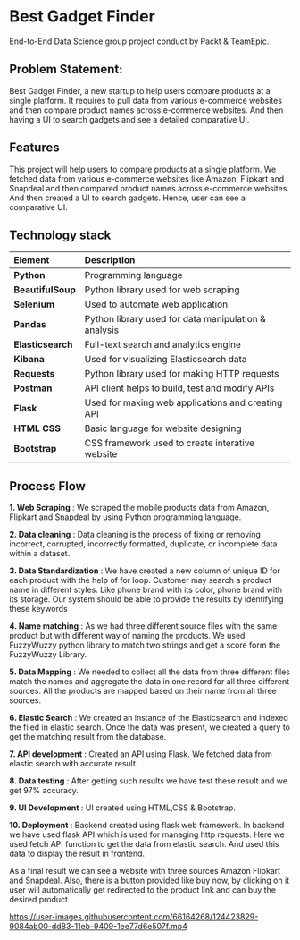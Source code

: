 
# Best Gadget Finder

End-to-End Data Science group project conduct by Packt & TeamEpic.

## Problem Statement:
Best Gadget Finder, a new startup to help users compare products at a single platform. It requires to pull data from various e-commerce websites and then compare product names across e-commerce websites. And then having a UI to search gadgets and see a detailed comparative UI.

## Features
This project will help users to compare products at a single platform. We fetched data from various e-commerce websites like Amazon, Flipkart and Snapdeal and then compared product names across e-commerce websites. And then created a UI to search gadgets. Hence, user can see a comparative UI.

## Technology stack

| Element   | Description   | 
| :-------- | :------- |
| **Python** | Programming language |
| **BeautifulSoup** |  Python library used for web scraping  |
| **Selenium** | Used to automate web application |
| **Pandas** |  Python library used for data manipulation & analysis |
| **Elasticsearch** | Full-text search and analytics engine |
| **Kibana** | Used for visualizing Elasticsearch data |
| **Requests** | Python library used for making HTTP requests |
| **Postman** | API client helps to build, test and modify APIs |
| **Flask** |  Used for making web applications and creating API |
| **HTML CSS** | Basic language for website designing |
| **Bootstrap** | CSS framework used to create interative website |


## Process Flow

**1. Web Scraping** : We scraped the mobile products data from Amazon, Flipkart and Snapdeal by 
using Python programming language.

**2. Data cleaning** : Data cleaning is the process of fixing or removing incorrect, corrupted, incorrectly formatted, 
duplicate, or incomplete data within a dataset.

**3. Data Standardization** : We have created a new column of unique ID for each product with the help of for loop. Customer may search a product name 
in different styles. Like phone brand with its color, phone brand with its storage. Our system 
should be able to provide the results by identifying these keywords

**4. Name matching** : As we had three different source files with the same product but with different way of naming 
the products. We used FuzzyWuzzy python library to match two strings and get a score form 
the FuzzyWuzzy Library.

**5. Data Mapping** : We needed to collect all the data from three different files match the names and aggregate 
the data in one record for all three different sources. All the products are mapped based on 
their name from all three sources.

**6. Elastic Search** : We created an instance of the Elasticsearch and indexed the filed 
in elastic search. Once the data was present, we created a query to get the matching result 
from the database.

**7. API development** : Created an API using Flask. We fetched data from elastic search with accurate result.

**8. Data testing** : After getting such results we have test these result and we get 97% accuracy.

**9. UI Development** : UI created using HTML,CSS & Bootstrap.

**10. Deployment** : Backend created using flask web framework. In backend we have used flask 
API which is used for managing http requests. Here we used fetch API function to get the data from elastic search. 
And used this data to display the result in frontend.

As a final 
result we can see a website with three sources Amazon Flipkart and Snapdeal. Also, there is 
a button provided like buy now, by clicking on it user will automatically get redirected to the 
product link and can buy the desired product


https://user-images.githubusercontent.com/66164268/124423829-9084ab00-dd83-11eb-9409-1ee77d6e507f.mp4

